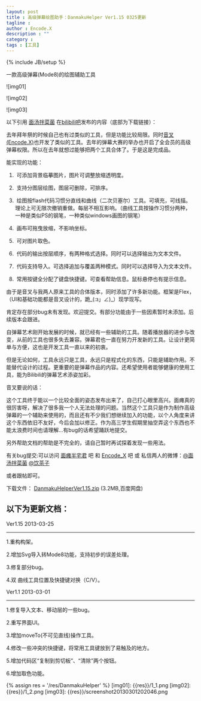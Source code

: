 ```yaml
---
layout: post
title : 高级弹幕绘图助手：DanmakuHelper Ver1.15 0325更新
tagline : 
author : Encode.X
description : ""
category : 
tags : [工具]
---
```

{% include JB/setup %}

一款高级弹幕(Mode8)的绘图辅助工具

![img01]

<!-- break -->

![img02]
<!-- break -->

![img03]

以下引用 [面汤拌菜菌](http://space.bilibili.tv/92776) 在[bilibili吧](http://tieba.baidu.com/p/2178184922)发布的内容（底部为下载链接）：

去年拜年祭的时候自己也有过类似的工具，但是功能比较局限。同时[音叉(Encode.X)](http://space.bilibili.tv/16425)也开发了类似的工具。去年的弹幕大赛的举办也开启了全会员的高级弹幕权限。所以在去年就想过能够把两个工具合体了。于是这是完成品。

能实现的功能：

1. &nbsp;可添加背景临摹图片，图片可调整放缩透明度。

2. &nbsp;支持分图层绘图，图层可删除，可排序。

3. &nbsp;绘图按flash代码习惯分直线和曲线（二次贝塞尔）工具。可填充，可线描。理论上可无限次撤销重做。每层不相互影响。（曲线工具按操作习惯分两种，一种是类似PS的钢笔，一种类似windows画图的钢笔）

4. &nbsp;画布可拖曳放缩，不影响坐标。

5. &nbsp;可对图片取色。

6. &nbsp;代码的输出按层顺序，有两种格式选择。同时可以选择输出为文本文件。

7. &nbsp;代码支持导入。可选择追加与覆盖两种模式。同时可以选择导入为文本文件。

8. &nbsp;常用按键全分配了键盘快捷键。可查看帮助信息。鼠标悬停也有提示信息。


由于是音叉与我两人原来工具的合体版本，同时添加了许多新功能。框架是Flex，（UI和基础功能都是音叉设计的，跪_(:з」∠)_）现学现写。

肯定存在部分bug未有发现。欢迎提交。有部分功能由于一些因素暂时未添加。后续版本会跟进。


自弹幕艺术刚开始发展的时候，就已经有一些辅助的工具。随着播放器的进步与改变，从前的工具也很多失去兼容。弹幕君也一直在努力开发新的工具。让设计更简单与方便，这也是开发工具一直以来的初衷。


但是无论如何，工具永远只是工具，永远只是程式化的东西，只能是辅助作用。不能替代设计的过程。更重要的是弹幕作品的内容。还希望使用者能够健康的使用工具，能为Bilibili的弹幕艺术添姿加彩。

音叉要说的话：

这个工具终于能以一个比较全面的姿态发布出来了，自己打心眼里高兴。面瘫真的很厉害呀，解决了很多我一个人无法处理的问题。当然这个工具只是作为制作高级弹幕的一个辅助来使用的，而且还有不少我们想继续加入的功能，以个人角度来讲这个东西依旧不友好，今后会加以修正。作为高三学生假期里抽空弄这个东西也不能太浪费时间也请理解…有bug的话希望踊跃地提交。

另外帮助文档的帮助是不完全的，请自己暂时再试探着发现一些用法。

有关bug提交:可以访问 [面瘫半宅君](http://tieba.baidu.com/f?tp=0&kw=%C3%E6%CC%B1%B0%EB%D5%AC%BE%FD) 吧 和 [Encode_X](http://tieba.baidu.com/f?tp=0&kw=encode_x) 吧 或 私信两人的微博：[@面汤拌菜菌](http://weibo.com/mt233) [@饮茶子](http://weibo.com/encodex)

或者跟帖即可。

下载文件： [DanmakuHelperVer1.15.zip](http://pan.baidu.com/share/link?shareid=374245&uk=1745881826) (3.2MB,百度网盘)

以下为更新文档： 
-----------------------

Ver1.15 2013-03-25

________________________________________


1.重构构架。

2.增加Svg导入转Mode8功能，支持初步的误差处理。

3.修复部分bug。

4.双 曲线工具位置及快捷键对换（C/V）。



Ver1.1 2013-03-01

________________________________________

1.修复导入文本、移动层的一些bug。

2.重写界面UI。

3.增加moveTo(不可见直线)操作工具。

4.修改一些冲突的快捷键，将常用工具键放到了易触及的地方。

5.增加代码区“复制到剪切板”、“清除”两个按钮。

6.增加取色功能。



{% assign res = '/res/DanmakuHelper' %}
[img01]: {{res}}/1_1.png
[img02]: {{res}}/1_2.png
[img03]: {{res}}/screenshot20130301202046.png
